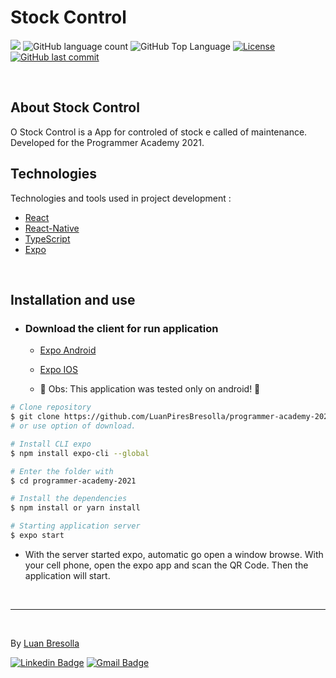 # Stock Control

<p>
  <img src="https://img.shields.io/badge/made%20by-Luan%20Bresolla-6E40C9?style=flat-square">
  <img alt="GitHub language count" src="https://img.shields.io/github/languages/count/luanpiresbresolla/programmer-academy-2021?color=6E40C9&style=flat-square">
  <img alt="GitHub Top Language" src="https://img.shields.io/github/languages/top/luanpiresbresolla/programmer-academy-2021?color=6E40C9&style=flat-square">
  <a href="https://opensource.org/licenses/MIT">
    <img alt="License" src="https://img.shields.io/badge/license-MIT-6E40C9?style=flat-square">
  </a>
  <a href="https://github.com/luanpiresbresolla/programmer-academy-2021/commits/main">
    <img alt="GitHub last commit" src="https://img.shields.io/github/last-commit/luanpiresbresolla/programmer-academy-2021?color=6E40C9&style=flat-square">
  </a>
</p>

<br>

## About Stock Control

O Stock Control is a App for controled of stock e called of maintenance. 
Developed for the Programmer Academy 2021.

## Technologies

Technologies and tools used in project development :

- [React](https://reactjs.org/)
- [React-Native](https://reactnative.dev/)
- [TypeScript](https://www.typescriptlang.org/)
- [Expo](https://expo.io/)

<br>

## Installation and use

* ### Download the client for run application

  *  [Expo Android](https://play.google.com/store/apps/details?id=host.exp.exponent&hl=pt_BR)

  * [Expo IOS](https://apps.apple.com/br/app/expo-client/id982107779)

  * 🚧 Obs: This application was tested only on android! 🚧

```bash
# Clone repository
$ git clone https://github.com/LuanPiresBresolla/programmer-academy-2021
# or use option of download.

# Install CLI expo
$ npm install expo-cli --global

# Enter the folder with
$ cd programmer-academy-2021

# Install the dependencies
$ npm install or yarn install

# Starting application server
$ expo start
```
  * With the server started expo, automatic go open  a window browse. With your cell phone, open the expo app and scan the QR Code. Then the application will start.

<br>

---
<br>

By [Luan Bresolla](https://github.com/LuanPiresBresolla)

[![Linkedin Badge](https://img.shields.io/badge/-Luan%20Bresolla-6E40C9?style=flat-square&logo=Linkedin&logoColor=white&link=https://www.linkedin.com/in/luanbresolla/)](https://www.linkedin.com/in/luanbresolla/)
[![Gmail Badge](https://img.shields.io/badge/-luanpires34@gmail.com-6E40C9?style=flat-square&logo=Gmail&logoColor=white&link=mailto:luanpires34@gmail.com)](mailto:luanpires34@gmail.com)